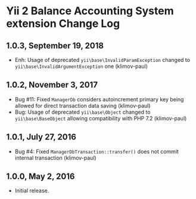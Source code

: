 Yii 2 Balance Accounting System extension Change Log
====================================================

1.0.3, September 19, 2018
-------------------------

- Enh: Usage of deprecated `yii\base\InvalidParamException` changed to `yii\base\InvalidArgumentException` one (klimov-paul)


1.0.2, November 3, 2017
-----------------------

- Bug #11: Fixed `ManagerDb` considers autoincrement primary key being allowed for direct transaction data saving (klimov-paul)
- Bug: Usage of deprecated `yii\base\Object` changed to `yii\base\BaseObject` allowing compatibility with PHP 7.2 (klimov-paul)


1.0.1, July 27, 2016
--------------------

- Bug #4: Fixed `ManagerDbTransaction::transfer()` does not commit internal transaction (klimov-paul)


1.0.0, May 2, 2016
------------------

- Initial release.
